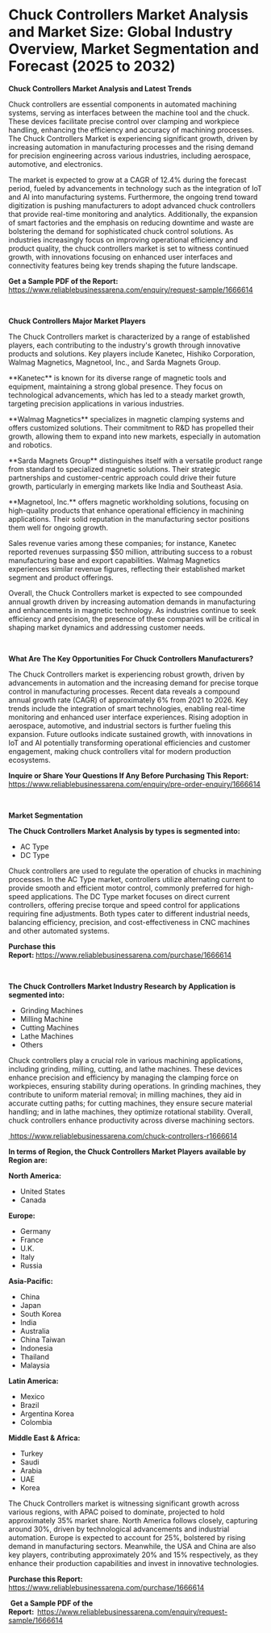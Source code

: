 <p><h1>Chuck Controllers Market Analysis and Market Size: Global Industry Overview, Market Segmentation and Forecast (2025 to 2032)</h1></p><p><strong>Chuck Controllers Market Analysis and Latest Trends</strong></p>
<p><p>Chuck controllers are essential components in automated machining systems, serving as interfaces between the machine tool and the chuck. These devices facilitate precise control over clamping and workpiece handling, enhancing the efficiency and accuracy of machining processes. The Chuck Controllers Market is experiencing significant growth, driven by increasing automation in manufacturing processes and the rising demand for precision engineering across various industries, including aerospace, automotive, and electronics.</p><p>The market is expected to grow at a CAGR of 12.4% during the forecast period, fueled by advancements in technology such as the integration of IoT and AI into manufacturing systems. Furthermore, the ongoing trend toward digitization is pushing manufacturers to adopt advanced chuck controllers that provide real-time monitoring and analytics. Additionally, the expansion of smart factories and the emphasis on reducing downtime and waste are bolstering the demand for sophisticated chuck control solutions. As industries increasingly focus on improving operational efficiency and product quality, the chuck controllers market is set to witness continued growth, with innovations focusing on enhanced user interfaces and connectivity features being key trends shaping the future landscape.</p></p>
<p><strong>Get a Sample PDF of the Report:&nbsp;</strong> <a href="https://www.reliablebusinessarena.com/enquiry/request-sample/1666614?utm_campaign=3035&utm_medium=2&utm_source=Github&utm_content=ia&utm_term=18042025&utm_id=chuck-controllers">https://www.reliablebusinessarena.com/enquiry/request-sample/1666614</a></p>
<p>&nbsp;</p>
<p><strong>Chuck Controllers Major Market Players</strong></p>
<p><p>The Chuck Controllers market is characterized by a range of established players, each contributing to the industry's growth through innovative products and solutions. Key players include Kanetec, Hishiko Corporation, Walmag Magnetics, Magnetool, Inc., and Sarda Magnets Group.</p><p>**Kanetec** is known for its diverse range of magnetic tools and equipment, maintaining a strong global presence. They focus on technological advancements, which has led to a steady market growth, targeting precision applications in various industries.</p><p>**Walmag Magnetics** specializes in magnetic clamping systems and offers customized solutions. Their commitment to R&D has propelled their growth, allowing them to expand into new markets, especially in automation and robotics.</p><p>**Sarda Magnets Group** distinguishes itself with a versatile product range from standard to specialized magnetic solutions. Their strategic partnerships and customer-centric approach could drive their future growth, particularly in emerging markets like India and Southeast Asia.</p><p>**Magnetool, Inc.** offers magnetic workholding solutions, focusing on high-quality products that enhance operational efficiency in machining applications. Their solid reputation in the manufacturing sector positions them well for ongoing growth.</p><p>Sales revenue varies among these companies; for instance, Kanetec reported revenues surpassing $50 million, attributing success to a robust manufacturing base and export capabilities. Walmag Magnetics experiences similar revenue figures, reflecting their established market segment and product offerings.</p><p>Overall, the Chuck Controllers market is expected to see compounded annual growth driven by increasing automation demands in manufacturing and enhancements in magnetic technology. As industries continue to seek efficiency and precision, the presence of these companies will be critical in shaping market dynamics and addressing customer needs.</p></p>
<p>&nbsp;</p>
<p><strong>What Are The Key Opportunities For Chuck Controllers Manufacturers?</strong></p>
<p><p>The Chuck Controllers market is experiencing robust growth, driven by advancements in automation and the increasing demand for precise torque control in manufacturing processes. Recent data reveals a compound annual growth rate (CAGR) of approximately 6% from 2021 to 2026. Key trends include the integration of smart technologies, enabling real-time monitoring and enhanced user interface experiences. Rising adoption in aerospace, automotive, and industrial sectors is further fueling this expansion. Future outlooks indicate sustained growth, with innovations in IoT and AI potentially transforming operational efficiencies and customer engagement, making chuck controllers vital for modern production ecosystems.</p></p>
<p><strong>Inquire or Share Your Questions If Any Before Purchasing This Report:</strong> <a href="https://www.reliablebusinessarena.com/enquiry/pre-order-enquiry/1666614?utm_campaign=3035&utm_medium=2&utm_source=Github&utm_content=ia&utm_term=18042025&utm_id=chuck-controllers">https://www.reliablebusinessarena.com/enquiry/pre-order-enquiry/1666614</a></p>
<p>&nbsp;</p>
<p><strong>Market Segmentation</strong></p>
<p><strong>The Chuck Controllers Market Analysis by types is segmented into:</strong></p>
<p><ul><li>AC Type</li><li>DC Type</li></ul></p>
<p><p>Chuck controllers are used to regulate the operation of chucks in machining processes. In the AC Type market, controllers utilize alternating current to provide smooth and efficient motor control, commonly preferred for high-speed applications. The DC Type market focuses on direct current controllers, offering precise torque and speed control for applications requiring fine adjustments. Both types cater to different industrial needs, balancing efficiency, precision, and cost-effectiveness in CNC machines and other automated systems.</p></p>
<p><strong>Purchase this Report:&nbsp;</strong><a href="https://www.reliablebusinessarena.com/purchase/1666614?utm_campaign=3035&utm_medium=2&utm_source=Github&utm_content=ia&utm_term=18042025&utm_id=chuck-controllers">https://www.reliablebusinessarena.com/purchase/1666614</a></p>
<p>&nbsp;</p>
<p><strong>The Chuck Controllers Market Industry Research by Application is segmented into:</strong></p>
<p><ul><li>Grinding Machines</li><li>Milling Machine</li><li>Cutting Machines</li><li>Lathe Machines</li><li>Others</li></ul></p>
<p><p>Chuck controllers play a crucial role in various machining applications, including grinding, milling, cutting, and lathe machines. These devices enhance precision and efficiency by managing the clamping force on workpieces, ensuring stability during operations. In grinding machines, they contribute to uniform material removal; in milling machines, they aid in accurate cutting paths; for cutting machines, they ensure secure material handling; and in lathe machines, they optimize rotational stability. Overall, chuck controllers enhance productivity across diverse machining sectors.</p></p>
<p><a href="https://www.reliablebusinessarena.com/chuck-controllers-r1666614?utm_campaign=3035&utm_medium=2&utm_source=Github&utm_content=ia&utm_term=18042025&utm_id=chuck-controllers">&nbsp;https://www.reliablebusinessarena.com/chuck-controllers-r1666614</a></p>
<p><strong>In terms of Region, the Chuck Controllers Market Players available by Region are:</strong></p>
<p>
    <p> <strong> North America: </strong>
        <ul>
            <li>United States</li>
            <li>Canada</li>
        </ul>
        </p> 
    <p> <strong> Europe: </strong>
        <ul>
            <li>Germany</li>
            <li>France</li>
            <li>U.K.</li>
            <li>Italy</li>
            <li>Russia</li>
        </ul>
        </p> 
    <p> <strong> Asia-Pacific: </strong>
        <ul>
            <li>China</li>
            <li>Japan</li>
            <li>South Korea</li>
            <li>India</li>
            <li>Australia</li>
            <li>China Taiwan</li>
            <li>Indonesia</li>
            <li>Thailand</li>
            <li>Malaysia</li>
        </ul>
        </p> 
    <p> <strong> Latin America: </strong>
        <ul>
            <li>Mexico</li>
            <li>Brazil</li>
            <li>Argentina Korea</li>
            <li>Colombia</li>
        </ul>
        </p> 
    <p> <strong> Middle East & Africa: </strong>
        <ul>
            <li>Turkey</li>
            <li>Saudi</li>
            <li>Arabia</li>
            <li>UAE</li>
            <li>Korea</li>
        </ul>
    </p>
    </p>
<p><p>The Chuck Controllers market is witnessing significant growth across various regions, with APAC poised to dominate, projected to hold approximately 35% market share. North America follows closely, capturing around 30%, driven by technological advancements and industrial automation. Europe is expected to account for 25%, bolstered by rising demand in manufacturing sectors. Meanwhile, the USA and China are also key players, contributing approximately 20% and 15% respectively, as they enhance their production capabilities and invest in innovative technologies.</p></p>
<p><strong>Purchase this Report: </strong><a href="https://www.reliablebusinessarena.com/purchase/1666614?utm_campaign=3035&utm_medium=2&utm_source=Github&utm_content=ia&utm_term=18042025&utm_id=chuck-controllers">https://www.reliablebusinessarena.com/purchase/1666614</a></p>
<p>&nbsp;<strong>Get a Sample PDF of the Report:&nbsp;&nbsp;</strong><a href="https://www.reliablebusinessarena.com/enquiry/request-sample/1666614?utm_campaign=3035&utm_medium=2&utm_source=Github&utm_content=ia&utm_term=18042025&utm_id=chuck-controllers">https://www.reliablebusinessarena.com/enquiry/request-sample/1666614</a></p>
<p><strong></strong></p>
<p><p></p><p></p><p></p></p>